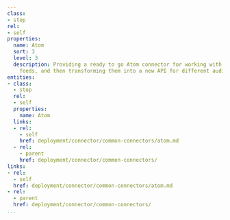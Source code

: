 ```yaml
---
class:
- stop
rel:
- self
properties:
  name: Atom
  sort: 3
  level: 3
  description: Providing a ready to go Atom connector for working with other Atom
    feeds, and then transforming them into a new API for different audience or purposes.
entities:
- class:
  - stop
  rel:
  - self
  properties:
    name: Atom
  links:
  - rel:
    - self
    href: deployment/connector/common-connectors/atom.md
  - rel:
    - parent
    href: deployment/connector/common-connectors/
links:
- rel:
  - self
  href: deployment/connector/common-connectors/atom.md
- rel:
  - parent
  href: deployment/connector/common-connectors/
...
```

